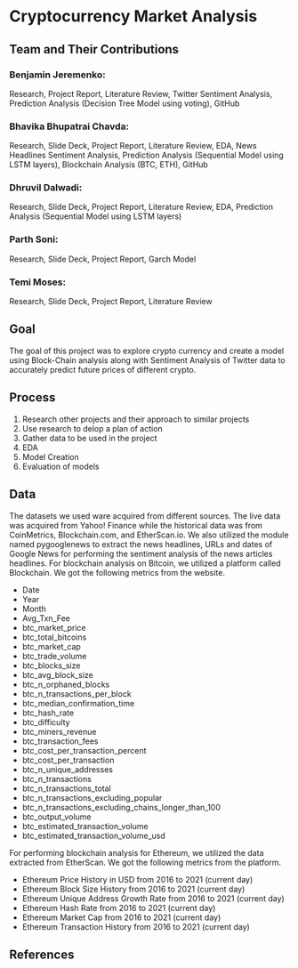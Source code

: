 # Cryptocurrency Market Analysis

## Team and Their Contributions
### Benjamin Jeremenko:
Research, Project Report, Literature Review, Twitter Sentiment Analysis, Prediction Analysis (Decision Tree Model using voting), GitHub

### Bhavika Bhupatrai Chavda:
Research, Slide Deck, Project Report, Literature Review, EDA, News Headlines Sentiment Analysis, Prediction Analysis (Sequential Model using LSTM layers), Blockchain Analysis (BTC, ETH), GitHub

### Dhruvil Dalwadi:
Research, Slide Deck, Project Report, Literature Review, EDA, Prediction Analysis (Sequential Model using LSTM layers)

### Parth Soni:
Research, Slide Deck, Project Report, Garch Model

### Temi Moses:
Research, Slide Deck, Project Report, Literature Review


## Goal

The goal of this project was to explore crypto currency and create a model using Block-Chain analysis along with Sentiment Analysis of Twitter data to accurately predict future prices of different crypto.

## Process
1. Research other projects and their approach to similar projects
2. Use research to delop a plan of action
3. Gather data to be used in the project
4. EDA
5. Model Creation
6. Evaluation of models

## Data
The datasets we used ware acquired from different sources. The live data was acquired from Yahoo! Finance while the historical data was from CoinMetrics, Blockchain.com, and EtherScan.io. We also utilized the module named pygooglenews to extract the news headlines, URLs and dates of Google News for performing the sentiment analysis of the news articles headlines. For blockchain analysis on Bitcoin, we utilized a platform called Blockchain. We got the following metrics from the website.
- Date
- Year
- Month
- Avg_Txn_Fee
- btc_market_price
- btc_total_bitcoins
- btc_market_cap
- btc_trade_volume
- btc_blocks_size
- btc_avg_block_size
- btc_n_orphaned_blocks
- btc_n_transactions_per_block
- btc_median_confirmation_time
- btc_hash_rate
- btc_difficulty
- btc_miners_revenue
- btc_transaction_fees
- btc_cost_per_transaction_percent
- btc_cost_per_transaction
- btc_n_unique_addresses
- btc_n_transactions
- btc_n_transactions_total
- btc_n_transactions_excluding_popular
- btc_n_transactions_excluding_chains_longer_than_100
- btc_output_volume
- btc_estimated_transaction_volume
- btc_estimated_transaction_volume_usd
 
For performing blockchain analysis for Ethereum, we utilized the data extracted from EtherScan.
We got the following metrics from the platform. 
-	Ethereum Price History in USD from 2016 to 2021 (current day)
-	Ethereum Block Size History from 2016 to 2021 (current day)
-	Ethereum Unique Address Growth Rate from 2016 to 2021 (current day)
-	Ethereum Hash Rate from 2016 to 2021 (current day)
-	Ethereum Market Cap from 2016 to 2021 (current day)
-	Ethereum Transaction History from 2016 to 2021 (current day)

## References
